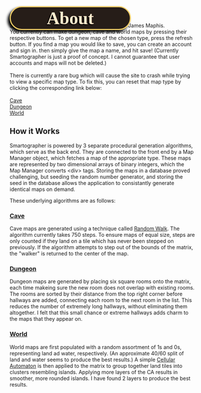 <h1 style="
    position: fixed;
    top: 0vw;
    background-color: rgb(38, 29, 24);
    margin-top: 0.5vh;
    padding: .2vw;
    box-shadow: -0.6vw 0.6vw 0.8vw black;
    font-family: UnifrakturMaguntia, Tangerine, Garamond;
    font-size: 3rem;
    width: 20rem;
    text-align: center;
    color: blanchedalmond;
    text-shadow: -0.25vw 0.25vw 0.3vw black;
    border: .4vw solid rgb(240, 205, 102);
    border-radius: 2em;>[Smartographer](http://smartographer.fly.dev)</h1>

## About

Smartographer is a map generation web app, by James Maphis. <br>
You currently can make dungeon, cave and world maps by pressing their respective buttons. To get a new map of the chosen type, press the refresh button. If you find a map you would like to save, you can create an account and sign in. then simply give the map a name, and hit save! (Currently Smartographer is just a proof of concept.  I cannot guarantee that user accounts and maps will not be deleted.)
<br><br>
There is currently a rare bug which will cause the site to crash while trying to view a specific map type. To fix this, you can reset that map type by clicking the corresponding link below:<br><br>
[Cave](http://smartographer.fly.dev/maps/refresh_cave)<br>
[Dungeon](http://smartographer.fly.dev/maps/refresh_dungeon)<br>
[World](http://smartographer.fly.dev/maps/refresh_world)<br>

## How it Works

Smartographer is powered by 3 separate procedural generation algorithms, which serve as the back end. They are connected to the front end by a Map Manager object, which fetches a map of the appropriate type. These maps are represented by two dimensional arrays of binary integers, which the Map Manager converts \<div\> tags. Storing the maps in a database proved challenging, but seeding the random number generator, and storing the seed in the database allows the application to consistantly generate identical maps on demand.<br>

These underlying algorithms are as follows:<br>

### [Cave](https://smartographer.fly.dev/maps/gen/cave)

  Cave maps are generated using a technique called [Random Walk](https://en.wikipedia.org/wiki/Random_walk). The algorithm currently takes 750 steps. To ensure maps of equal size, steps are only counted if they land on a tile which has never been stepped on previously. If the algorithm attempts to step out of the bounds of the matrix, the "walker" is returned to the center of the map.

### [Dungeon](https://smartographer.fly.dev/maps/gen/dungeon)

  Dungeon maps are generated by placing six square rooms onto the matrix, each time makeing sure the new room does not overlap with existing rooms. The rooms are sorted by their distance from the top right corner before hallways are added, connecting each room to the next room in the list. This reduces the number of extremely long hallways, without eliminating them altogether. I felt that this small chance or extreme hallways adds charm to the maps that they appear on.

### [World](https://smartographer.fly.dev/maps/gen/world)
  
  World maps are first populated with a random assortment of 1s and 0s, representing land ad water, respectively. (An approximate 40/60 split of land and water seems to produce the best results.) A simple [Cellular Automaton](https://en.wikipedia.org/wiki/Cellular_automaton) is then applied to the matrix to group together land tiles into clusters resembling islands. Applying more layers of the CA results in smoother, more rounded islands. I have found 2 layers to produce the best results.
